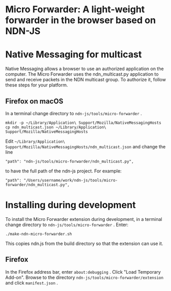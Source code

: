 Micro Forwarder: A light-weight forwarder in the browser based on NDN-JS
========================================================================

Native Messaging for multicast
==============================

Native Messaging allows a browser to use an authorized application on the computer.
The Micro Forwarder uses the ndn_multicast.py application to send and receive
packets in the NDN multicast group. To authorize it, follow these steps for your platform.

## Firefox on macOS

In a terminal change directory to `ndn-js/tools/micro-forwarder` .

    mkdir -p ~/Library/Application\ Support/Mozilla/NativeMessagingHosts
    cp ndn_multicast.json ~/Library/Application\ Support/Mozilla/NativeMessagingHosts

Edit `~/Library/Application\ Support/Mozilla/NativeMessagingHosts/ndn_multicast.json` and
change the line

    "path": "ndn-js/tools/micro-forwarder/ndn_multicast.py",

to have the full path of the ndn-js project. For example:

    "path": "/Users/username/work/ndn-js/tools/micro-forwarder/ndn_multicast.py",

Installing during development
=============================

To install the Micro Forwarder extension during development, in a terminal change
directory to `ndn-js/tools/micro-forwarder` . Enter:

    ./make-ndn-micro-forwarder.sh

This copies ndn.js from the build directory so that the extension can use it.

## Firefox

In the Firefox address bar, enter `about:debugging` . Click "Load Temporary Add-on".
Browse to the directory `ndn-js/tools/micro-forwarder/extension` and click
`manifest.json` .
